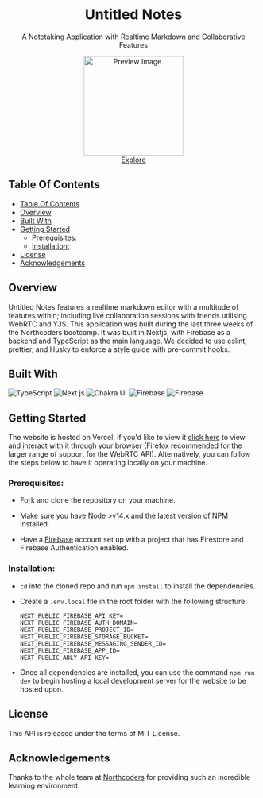 <h1 align="center">Untitled Notes</h1>

<p align="center">A Notetaking Application with Realtime Markdown and Collaborative Features</p>
<p align="center"><img src="https://raw.githubusercontent.com/ryan-jm/untitled-notes/main/splashscreen.png" alt="Preview Image" width="200">
<br /><a href="https://untitled-notes.vercel.app/">Explore</a>

## Table Of Contents

- [Table Of Contents](#table-of-contents)
- [Overview](#overview)
- [Built With](#built-with)
- [Getting Started](#getting-started)
  - [Prerequisites:](#prerequisites)
  - [Installation:](#installation)
- [License](#license)
- [Acknowledgements](#acknowledgements)

## Overview

Untitled Notes features a realtime markdown editor with a multitude of features within; including live collaboration sessions with friends utilising WebRTC and YJS. This application was built during the last three weeks of the Northcoders bootcamp. It was built in Nextjs, with Firebase as a backend and TypeScript as the main language. We decided to use eslint, prettier, and Husky to enforce a style guide with pre-commit hooks.

## Built With

<img src="https://img.shields.io/badge/TypeScript-1D1E23?style=for-the-badge&logo=typescript&logoColor=2D79C7" alt="TypeScript"/> <img src="https://img.shields.io/badge/Next.js-FFFFFF?style=for-the-badge&logo=next%2Ejs&logoColor=000000" alt="Next.js" /> <img src="https://img.shields.io/badge/Chakra UI-319795?style=for-the-badge&logo=chakra%20ui&logoColor=FFF" alt="Chakra UI" /> <img src="https://img.shields.io/badge/Firebase-FFCA28?style=for-the-badge&logo=Firebase&logoColor=black" alt="Firebase"> <img src="https://img.shields.io/badge/WebRTC-FFFFFF?style=for-the-badge&logo=WebRTC&logoColor=333333" alt="Firebase">

## Getting Started

The website is hosted on Vercel, if you'd like to view it [click here](https://untitled-notes.vercel.app/) to view and interact with it through your browser (Firefox recommended for the larger range of support for the WebRTC API). Alternatively, you can follow the steps below to have it operating locally on your machine.

### Prerequisites:

- Fork and clone the repository on your machine.

- Make sure you have [Node >v14.x](https://nodejs.org/en/) and the latest version of [NPM](https://docs.npmjs.com/downloading-and-installing-node-js-and-npm) installed.

- Have a [Firebase](https://firebase.google.com/) account set up with a project that has Firestore and Firebase Authentication enabled.

### Installation:

- `cd` into the cloned repo and run `npm install` to install the dependencies.
- Create a `.env.local` file in the root folder with the following structure:

  ```
  NEXT_PUBLIC_FIREBASE_API_KEY=
  NEXT_PUBLIC_FIREBASE_AUTH_DOMAIN=
  NEXT_PUBLIC_FIREBASE_PROJECT_ID=
  NEXT_PUBLIC_FIREBASE_STORAGE_BUCKET=
  NEXT_PUBLIC_FIREBASE_MESSAGING_SENDER_ID=
  NEXT_PUBLIC_FIREBASE_APP_ID=
  NEXT_PUBLIC_ABLY_API_KEY=
  ```

- Once all dependencies are installed, you can use the command `npm run dev` to begin hosting a local development server for the website to be hosted upon.

## License

This API is released under the terms of MIT License.

## Acknowledgements

Thanks to the whole team at [Northcoders](https://northcoders.com/) for providing such an incredible learning environment.
